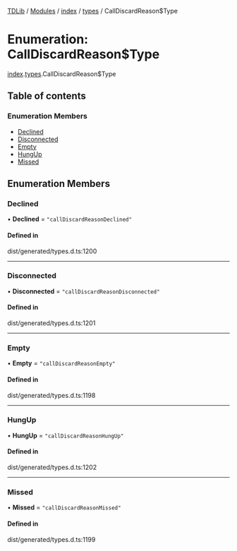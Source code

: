 [TDLib](../README.md) / [Modules](../modules.md) / [index](../modules/index.md) / [types](../modules/index.types.md) / CallDiscardReason$Type

# Enumeration: CallDiscardReason$Type

[index](../modules/index.md).[types](../modules/index.types.md).CallDiscardReason$Type

## Table of contents

### Enumeration Members

- [Declined](index.types.CallDiscardReason_Type.md#declined)
- [Disconnected](index.types.CallDiscardReason_Type.md#disconnected)
- [Empty](index.types.CallDiscardReason_Type.md#empty)
- [HungUp](index.types.CallDiscardReason_Type.md#hungup)
- [Missed](index.types.CallDiscardReason_Type.md#missed)

## Enumeration Members

### Declined

• **Declined** = ``"callDiscardReasonDeclined"``

#### Defined in

dist/generated/types.d.ts:1200

___

### Disconnected

• **Disconnected** = ``"callDiscardReasonDisconnected"``

#### Defined in

dist/generated/types.d.ts:1201

___

### Empty

• **Empty** = ``"callDiscardReasonEmpty"``

#### Defined in

dist/generated/types.d.ts:1198

___

### HungUp

• **HungUp** = ``"callDiscardReasonHungUp"``

#### Defined in

dist/generated/types.d.ts:1202

___

### Missed

• **Missed** = ``"callDiscardReasonMissed"``

#### Defined in

dist/generated/types.d.ts:1199

